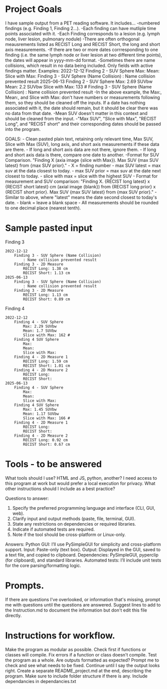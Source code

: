 # Project Goals
I have sample output from a PET reading software. It includes...
    -numbered findings (e.g. Finding 1, Finding 2...). 
        -Each finding can have mutliple time points associated with it. 
        -Each Finding corresponds to a lesion (e.g. lymph node, liver lesion, pulmonary nodule)
        -There are often orthogonal meausrements listed as RECIST Long and RECIST Short, the long and short axis measurements.
        -If there are two or more dates corrresponding to one finding (i.e. the same lymph node or liver lesion at two different time points), the dates will appear in yyyy-mm-dd format.
        -Sometimes there are name collisions, which result in no data being included. Only fields with active findings matter. Examples:
            2022-12-12
                Finding 2 - SUV Sphere
                    Max: 
                    Mean: 
                    Slice with Max: 
                Finding 3 - SUV Sphere (Name Collision)
                    : Name collision prevented result
            2025-06-13
                Finding 2 - SUV Sphere
                    Max: 2.69 SUVbw
                    Mean: 2.2 SUVbw
                    Slice with Max: 133 #
                Finding 3 - SUV Sphere (Name Collision)
                    : Name collision prevented result
            -In the above example, the Max:, Mean:, and Slice with Max: don't have numbers or measurements following them, so they should be cleaned off the inputs. If a date has nothing associated with it, the date should remain, but it should be clear there was no data from that date.
        -Mean SUV doesn't matter in this context and should be cleaned from the input.
        -"Max SUV", "Slice with Max", "RECIST Long", and "RECIST short" and their corresponding dates should be passed into the program.
    
GOALS:
    - Clean pasted plain text, retaining only relevant time, Max SUV, Slice with Max (SUV), long axis, and short axis measurements if these data are there.
    - If long and short axis data are  not there, ignore them.
    - If long and short axis data is there, compare one date to another.
    -Format for SUV Comparison. "Finding X (axia image {slice with Max}). Max SUV {max SUV latest} from {max SUV prior}." 
        - X = finding number 
        - max SUV latest = max suv at the data closest to today.
        - max SUV prior = max suv at the date next closest to today. 
        - slice with max = slice with the highest SUV
    - Format for measurement and SUV comparison: "Finding X. {RECIST long latest} x {RECIST short latest} cm (axial image {blank}) from {RECIST long prior} x {RECIST short prior}. Max SUV {max SUV latest} from {max SUV prior}."
        - Similar to above, where "latest" means the date second closest to today's date.
        - blank = leave a blank space
    - All measurements should be rounded to one decimal place (nearest tenth).

# Sample pasted input
Finding 3

    2022-12-12
        Finding 3 - SUV Sphere (Name Collision)
            : Name collision prevented result
        Finding 3 - 2D Measure
            RECIST Long: 1.38 cm
            RECIST Short: 1.13 cm
    2025-06-13
        Finding 3 - SUV Sphere (Name Collision)
            : Name collision prevented result
        Finding 3 - 2D Measure
            RECIST Long: 1.13 cm
            RECIST Short: 0.89 cm



Finding 4

    2022-12-12
        Finding 4 - SUV Sphere
            Max: 2.29 SUVbw
            Mean: 1.7 SUVbw
            Slice with Max: 162 #
        Finding 4 SUV Sphere
            Max: 
            Mean: 
            Slice with Max: 
        Finding 4 - 2D Measure 1
            RECIST Long: 1.59 cm
            RECIST Short: 1.01 cm
        Finding 4 - 2D Measure 2
            RECIST Long: 
            RECIST Short: 
    2025-06-13
        Finding 4 - SUV Sphere
            Max: 
            Mean: 
            Slice with Max: 
        Finding 4 SUV Sphere
            Max: 1.45 SUVbw
            Mean: 1.17 SUVbw
            Slice with Max: 166 #
        Finding 4 - 2D Measure 1
            RECIST Long: 
            RECIST Short: 
        Finding 4 - 2D Measure 2
            RECIST Long: 0.92 cm
            RECIST Short: 0.67 cm


# Tools - to be answered
What tools should I use? HTML and JS, python, another? 
I need access to this program at work but would prefer a local execution for privacy.
What other instructions should I include as a best practice?

Questions to answer:
1. Specify the preferred programming language and interface (CLI, GUI, web).
2. Clarify input and output methods (paste, file, terminal, GUI).
3. State any restrictions on dependencies or required libraries.
4. Indicate if automated tests are required.
5. Note if the tool should be cross-platform or Linux-only.

Answers:
Python GUI: I’ll use PySimpleGUI for simplicity and cross-platform support.
Input: Paste-only (text box).
Output: Displayed in the GUI, saved to a text file, and copied to clipboard.
Dependencies: PySimpleGUI, pyperclip (for clipboard), and standard libraries.
Automated tests: I’ll include unit tests for the core parsing/formatting logic.

# Prompts.
If there are questions I've overlooked, or information that's missing, prompt me with questions until the questions are answered.
Suggest lines to add to the Instruction.md to document the information but don't edit this file directly.

# Instructions for workflow.
Make the program as modular as possible.
Check first if functions or classes will compile.
Fix errors if a function or class doesn't compile.
Test the program as a whole.
Are outputs formatted as expected? Prompt me to check and see what needs to be fixed.
Continue until I say the output looks right.
Create a separate README_project.md at the end, describing the program. Make sure to include folder structure if there is any.
Include dependancies in dependancies.txt

